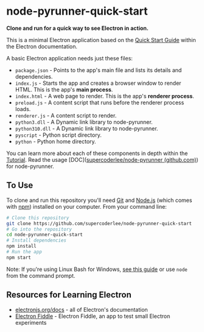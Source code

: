 # node-pyrunner-quick-start

**Clone and run for a quick way to see Electron in action.**

This is a minimal Electron application based on the [Quick Start Guide](https://electronjs.org/docs/latest/tutorial/quick-start) within the Electron documentation.

A basic Electron application needs just these files:

- `package.json` - Points to the app's main file and lists its details and dependencies.
- `index.js` - Starts the app and creates a browser window to render HTML. This is the app's **main process**.
- `index.html` - A web page to render. This is the app's **renderer process**.
- `preload.js` - A content script that runs before the renderer process loads.
- `renderer.js` - A content script to render. 
- `python3.dll` - A Dynamic link library to node-pyrunner. 
- `python310.dll` - A Dynamic link library to node-pyrunner. 
- `pyscript` - Python script directory. 
- `python` - Python home directory. 

You can learn more about each of these components in depth within the [Tutorial](https://electronjs.org/docs/latest/tutorial/tutorial-prerequisites). Read the usage [DOC]([supercoderlee/node-pyrunner (github.com)](https://github.com/supercoderlee/node-pyrunner)) for node-pyrunner.

## To Use

To clone and run this repository you'll need [Git](https://git-scm.com) and [Node.js](https://nodejs.org/en/download/) (which comes with [npm](http://npmjs.com)) installed on your computer. From your command line:

```bash
# Clone this repository
git clone https://github.com/supercoderlee/node-pyrunner-quick-start
# Go into the repository
cd node-pyrunner-quick-start
# Install dependencies
npm install
# Run the app
npm start
```

Note: If you're using Linux Bash for Windows, [see this guide](https://www.howtogeek.com/261575/how-to-run-graphical-linux-desktop-applications-from-windows-10s-bash-shell/) or use `node` from the command prompt.

## Resources for Learning Electron

- [electronjs.org/docs](https://electronjs.org/docs) - all of Electron's documentation
- [Electron Fiddle](https://electronjs.org/fiddle) - Electron Fiddle, an app to test small Electron experiments
